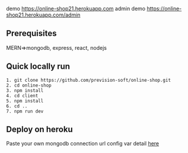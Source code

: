 demo https://online-shop21.herokuapp.com
admin demo https://online-shop21.herokuapp.com/admin
## Prerequisites
MERN=>mongodb, express, react, nodejs
## Quick locally run
```
1. git clone https://github.com/prevision-soft/online-shop.git
2. cd online-shop
3. npm install
4. cd client
5. npm install
6. cd ..
7. npm run dev
```
## Deploy on heroku
Paste your own mongodb connection url config var detail [here](MONGO_URI.PNG)
